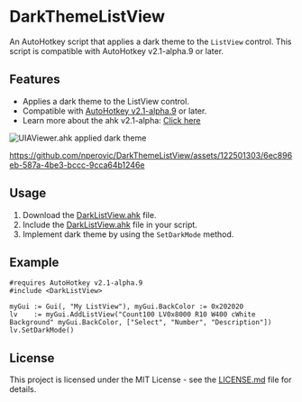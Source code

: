 # DarkThemeListView
An AutoHotkey script that applies a dark theme to the `ListView` control. This script is compatible with AutoHotkey v2.1-alpha.9 or later.

## Features
- Applies a dark theme to the ListView control.
- Compatible with [AutoHotkey v2.1-alpha.9](https://github.com/AutoHotkey/AutoHotkeyDocs/tree/alpha) or later.
- Learn more about the ahk v2.1-alpha: [Click here](https://github.com/AutoHotkey/AutoHotkeyDocs/tree/alpha)

![UIAViewer.ahk applied dark theme](https://github.com/nperovic/DarkThemeListView/assets/122501303/c42eb0ef-810f-42b9-9c75-256f4a85c138)

https://github.com/nperovic/DarkThemeListView/assets/122501303/6ec896eb-587a-4be3-bccc-9cca64b1246e

## Usage
1. Download the [DarkListView.ahk](DarkListView.ahk) file.
2. Include the [DarkListView.ahk](DarkListView.ahk) file in your script.
3. Implement dark theme by using the `SetDarkMode` method.

## Example
```HS
#requires AutoHotkey v2.1-alpha.9
#include <DarkListView>

myGui := Gui(, "My ListView"), myGui.BackColor := 0x202020
lv    := myGui.AddListView("Count100 LV0x8000 R10 W400 cWhite Background" myGui.BackColor, ["Select", "Number", "Description"])
lv.SetDarkMode() 
```

## License
This project is licensed under the MIT License - see the [LICENSE.md](LICENSE.md) file for details.

